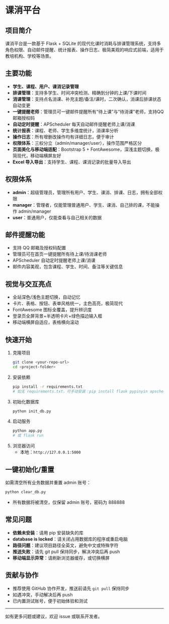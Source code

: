 # 课消平台

## 项目简介
课消平台是一款基于 Flask + SQLite 的现代化课时消耗与排课管理系统，支持多角色权限、自动邮件提醒、统计报表、操作日志、极简美观的响应式前端，适用于教培机构、学校等场景。

## 主要功能
- **学生、课程、用户、课消记录管理**
- **排课管理**：支持多学生、时间冲突检测、精确到分钟的上课/下课时间
- **消课管理**：支持点名消课、补充主题/备注/课时，二次确认，消课后排课状态自动变更
- **一键提醒老师**：管理员可一键邮件提醒所有“待上课”与“待消课”老师，支持QQ邮箱授权码
- **自动定时提醒**：APScheduler 每天自动邮件提醒老师上课/消课
- **统计报表**：课程、老师、学生多维度统计，消课率分析
- **操作日志**：所有增删改操作均有详细日志，便于审计
- **权限体系**：三权分立（admin/manager/user），操作范围严格区分
- **页面美化与移动端适配**：Bootstrap 5 + FontAwesome，深浅主题切换，极简现代，移动端横屏友好
- **Excel 导入导出**：支持学生、课程、课消记录的批量导入导出

## 权限体系
- **admin**：超级管理员，管理所有用户、学生、课消、排课、日志，拥有全部权限
- **manager**：管理者，仅能管理普通用户、学生、课消、自己排的课，不能操作 admin/manager
- **user**：普通用户，仅能查看与自己相关的数据

## 邮件提醒功能
- 支持 QQ 邮箱及授权码配置
- 管理员可在首页一键提醒所有待上课/待消课老师
- APScheduler 自动定时提醒老师上课/消课
- 邮件内容美观，包含课程、学生、时间、备注等关键信息

## 视觉与交互亮点
- 全站深色/浅色主题切换，自动记忆
- 卡片、表格、按钮、表单风格统一，主色高亮，极简现代
- FontAwesome 图标全覆盖，提升辨识度
- 登录页全屏背景+半透明卡片+绿色描边输入框
- 移动端横屏自适应，表格横向滚动

## 快速开始
1. 克隆项目
   ```bash
   git clone <your-repo-url>
   cd <project-folder>
   ```
2. 安装依赖
   ```bash
   pip install -r requirements.txt
   # 如无 requirements.txt，可手动安装：pip install flask pypinyin apscheduler pandas openpyxl
   ```
3. 初始化数据库
   ```bash
   python init_db.py
   ```
4. 启动服务
   ```bash
   python app.py
   # 或 flask run
   ```
5. 浏览器访问
   - 本地：`http://127.0.0.1:5000`

## 一键初始化/重置
如需清空所有业务数据并重置 admin 账号：
```bash
python clear_db.py
```
- 所有数据将被清空，仅保留 admin 账号，密码为 888888

## 常见问题
- **依赖未安装**：请用 pip 安装缺失的库
- **database is locked**：请关闭占用数据库的程序或重启电脑
- **路径问题**：建议项目路径全英文，避免中文或特殊字符
- **推送失败**：请先 git pull 保持同步，解决冲突后再 push
- **移动端显示异常**：请刷新浏览器缓存，或切换横屏

## 贡献与协作
- 推荐使用 GitHub 协作开发，推送前请先 `git pull` 保持同步
- 如遇冲突，手动解决后再 push
- 已内置测试账号，便于初始体验和测试

---
如有更多问题或建议，欢迎 issue 或联系开发者。
